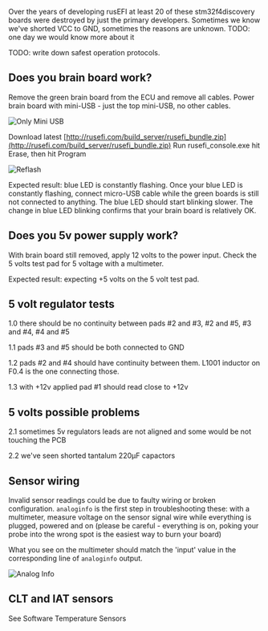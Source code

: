 Over the years of developing rusEFI at least 20 of these stm32f4discovery boards were destroyed by just the primary developers. Sometimes we know we've shorted VCC to GND, sometimes the reasons are unknown. TODO: one day we would know more about it

TODO: write down safest operation protocols.

## Does you brain board work?

Remove the green brain board from the ECU and remove all cables. Power brain board with mini-USB - just the top mini-USB, no other cables.

![Only Mini USB](Images/Only_mini_usb.png)

Download latest [http://rusefi.com/build_server/rusefi_bundle.zip](http://rusefi.com/build_server/rusefi_bundle.zip)
Run rusefi_console.exe hit Erase, then hit Program

![Reflash](Images/Reflash.png)

Expected result: blue LED is constantly flashing. Once your blue LED is constantly flashing, connect micro-USB cable while the green boards is still not connected to anything. The blue LED should start blinking slower. The change in blue LED blinking confirms that your brain board is relatively OK.

## Does you 5v power supply work?

With brain board still removed, apply 12 volts to the power input. Check the 5 volts test pad for 5 voltage with a multimeter.

Expected result: expecting +5 volts on the 5 volt test pad.

## 5 volt regulator tests

1.0 there should be no continuity between pads #2 and #3, #2 and #5, #3 and #4, #4 and #5

1.1 pads #3 and #5 should be both connected to GND

1.2 pads #2 and #4 should have continuity between them. L1001 inductor on F0.4 is the one connecting those.

1.3 with +12v applied pad #1 should read close to +12v

## 5 volts possible problems

2.1 sometimes 5v regulators leads are not aligned and some would be not touching the PCB

2.2 we've seen shorted tantalum 220µF capactors

## Sensor wiring

Invalid sensor readings could be due to faulty wiring or broken configuration. `analoginfo` is the first step in troubleshooting these: with a multimeter, measure voltage on the sensor signal wire while everything is plugged, powered and on (please be careful - everything is on, poking your probe into the wrong spot is the easiest way to burn your board)

What you see on the multimeter should match the 'input' value in the corresponding line of `analoginfo` output.

![Analog Info](Images/analoginfo2.png)

## CLT and IAT sensors

See Software Temperature Sensors
